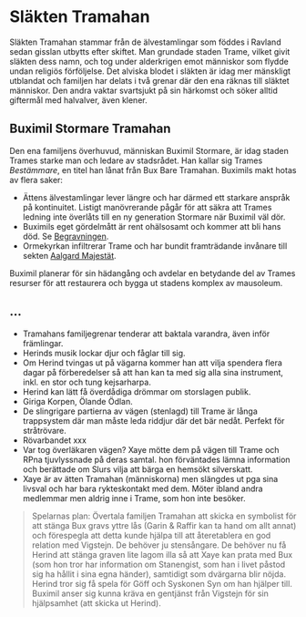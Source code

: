 <title>Släkten Tramahan - Gravsådd</title>

# Släkten Tramahan

Släkten Tramahan stammar från de älvestamlingar som föddes i Ravland sedan gisslan utbytts efter skiftet. Man grundade staden Trame, vilket givit släkten dess namn, och tog under alderkrigen emot människor som flydde undan religiös förföljelse. Det alviska blodet i släkten är idag mer mänskligt utblandat och familjen har delats i två grenar där den ena räknas till släktet människor. Den andra vaktar svartsjukt på sin härkomst och söker alltid giftermål med halvalver, även klener.

## Buximil Stormare Tramahan

Den ena familjens överhuvud, människan Buximil Stormare, är idag staden Trames starke man och ledare av stadsrådet. Han kallar sig Trames *Bestämmare*, en titel han lånat från Bux Bare Tramahan. Buximils makt hotas av flera saker:

* Ättens älvestamlingar lever längre och har därmed ett starkare anspråk på kontinuitet. Listigt manövrerande pågår för att säkra att Trames ledning inte överlåts till en ny generation Stormare när Buximil väl dör.
* Buximils eget gördelmått är rent ohälsosamt och kommer att bli hans död. Se [Begravningen](begravningen.html).
* Ormekyrkan infiltrerar Trame och har bundit framträdande invånare till sekten [Aalgard Majestät](broder_rost.html#aalgard-majestat).

Buximil planerar för sin hädangång och avdelar en betydande del av Trames resurser för att restaurera och bygga ut stadens komplex av mausoleum.


## ...

* Tramahans familjegrenar tenderar att baktala varandra, även inför främlingar.
* Herinds musik lockar djur och fåglar till sig.
* Om Herind tvingas ut på vägarna kommer han att vilja spendera flera dagar på förberedelser så att han kan ta med sig alla sina instrument, inkl. en stor och tung kejsarharpa.
* Herind kan lätt få överdådiga drömmar om storslagen publik.
* Giriga Korpen, Ölande Ödlan.
* De slingrigare partierna av vägen (stenlagd) till Trame är långa trappsystem där man måste leda riddjur där det bär nedåt. Perfekt för stråtrövare.
* Rövarbandet xxx
* Var tog överläkaren vägen? Xaye mötte dem på vägen till Trame och RPna tjuvlyssnade på deras samtal. hon förväntades lämna information och berättade om Slurs vilja att bärga en hemsökt silverskatt.
* Xaye är av ätten Tramahan (människorna) men slängdes ut pga sina livsval och har bara rykteskontakt med dem. Möter ibland andra medlemmar men aldrig inne i Trame, som hon inte besöker.

> Spelarnas plan: Övertala familjen Tramahan att skicka en symbolist för att stänga Bux gravs yttre lås (Garin & Raffir kan ta hand om allt annat) och förespegla att detta kunde hjälpa till att återetablera en god relation med Vigstejn. De behöver ju stensångare.
> De behöver nu få Herind att stänga graven lite lagom illa så att Xaye kan prata med Bux (som hon tror har information om Stanengist, som han i livet påstod sig ha hållit i sina egna händer), samtidigt som dvärgarna blir nöjda. Herind tror sig få spela för Göff och Syskonen Syn om han hjälper till. Buximil anser sig kunna kräva en gentjänst från Vigstejn för sin hjälpsamhet (att skicka ut Herind).